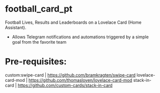 # football_card_pt

Football Lives, Results and Leaderboards on a Lovelace Card (Home Assistant).
 - Allows Telegram notifications and automations triggered by a simple goal from the favorite team

# Pre-requisites:
custom:swipe-card | https://github.com/bramkragten/swipe-card
lovelace-card-mod | https://github.com/thomasloven/lovelace-card-mod
stack-in-card | https://github.com/custom-cards/stack-in-card
